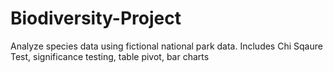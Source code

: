 # Biodiversity-Project
Analyze species data using fictional national park data. Includes Chi Sqaure Test, significance testing, table pivot, bar charts 
